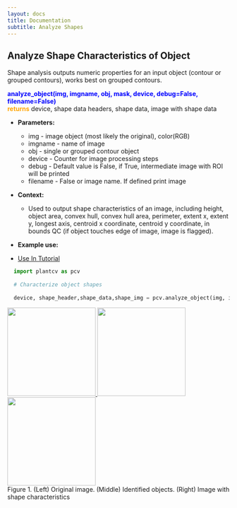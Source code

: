 ```yaml
---
layout: docs
title: Documentation
subtitle: Analyze Shapes
---
```


## Analyze Shape Characteristics of Object

Shape analysis outputs numeric properties for an input object (contour or grouped contours), works best on grouped contours.
 
<font color='blue'><b>analyze\_object(img, imgname, obj, mask, device, debug=False, filename=False)</b></font><br>
<font color='orange'><b>returns</b></font> device, shape data headers, shape data, image with shape data<br>

- **Parameters:**   
  - img - image object (most likely the original), color(RGB)
  - imgname - name of image
  - obj - single or grouped contour object
  - device - Counter for image processing steps
  - debug - Default value is False, if True, intermediate image with ROI will be printed 
  - filename - False or image name. If defined print image

- **Context:**  
  - Used to output shape characteristics of an image, including height, object area, convex hull, convex hull area, perimeter, extent x, extent y, longest axis, centroid x coordinate, centroid y coordinate, in bounds QC (if object touches edge of image, image is flagged). 

- **Example use:**  

 - [Use In Tutorial](http://plantcv.danforthcenter.org/pages/documentation/function_docs/vis_tutorial.html)
 
  ```python
    import plantcv as pcv
    
    # Characterize object shapes
        
    device, shape_header,shape_data,shape_img = pcv.analyze_object(img, imgname, objects, mask, device, debug=True, /home/malia/setaria_shape_img.png)

  ```
  <a href="{{site.baseurl}}/img/documentation_images/analyze_shapes/VIS_SV_180_z2500_349810.png" target="_blank">
  <img src="{{site.baseurl}}/img/documentation_images/analyze_shapes/VIS_SV_180_z2500_349810.png" width="200">
  <a href="{{site.baseurl}}/img/documentation_images/analyze_shapes/22_obj_on_img.png" target="_blank">
  <img src="{{site.baseurl}}/img/documentation_images/analyze_shapes/22_obj_on_img.png" width="200">
  <a href="{{site.baseurl}}/img/documentation_images/analyze_shapes/24_shapes.png" target="_blank">
  <img src="{{site.baseurl}}/img/documentation_images/analyze_shapes/24_shapes.png" width="200"></a><br>
  Figure 1. (Left) Original image. (Middle) Identified objects. (Right) Image with shape characteristics
 

